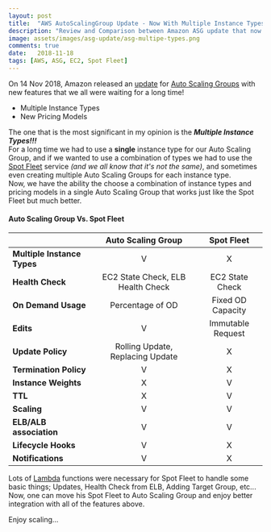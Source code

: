 ```yaml
---
layout: post
title:  "AWS AutoScalingGroup Update - Now With Multiple Instance Types"
description: "Review and Comparison between Amazon ASG update that now supports multiple instance types with Spot Fleet"
image: assets/images/asg-update/asg-multipe-types.png
comments: true
date:   2018-11-18
tags: [AWS, ASG, EC2, Spot Fleet]
---
```

On 14 Nov 2018, Amazon released an [update][aws-asg-update] for [Auto Scaling Groups][aws-asg] with new features that we all were waiting for a long time!
* Multiple Instance Types
* New Pricing Models

The one that is the most significant in my opinion is the **_Multiple Instance Types!!!_**  
For a long time we had to use a **single** instance type for our Auto Scaling Group, and if we wanted to use a combination of types we had to use the [Spot Fleet][aws-spotfleet] service _(and we all know that it's not the same)_, and sometimes even creating multiple Auto Scaling Groups for each instance type.  
Now, we have the ability the choose a combination of instance types and pricing models in a single Auto Scaling Group that works just like the Spot Fleet but much better.


#### Auto Scaling Group Vs. Spot Fleet  

|                             |          Auto Scaling Group        |     Spot Fleet    |
|-----------------------------|:----------------------------------:|:-----------------:|
| **Multiple Instance Types** |                  V                 |         X         |
| **Health Check**            |  EC2 State Check, ELB Health Check |  EC2 State Check  |
| **On Demand Usage**         |           Percentage of OD         | Fixed OD Capacity |
| **Edits**                   |                  V                 | Immutable Request |
| **Update Policy**           |  Rolling Update, Replacing Update  |         X         |
| **Termination Policy**      |                  V                 |         X         |
| **Instance Weights**        |                  X                 |         V         |
| **TTL**                     |                  X                 |         V         |
| **Scaling**                 |                  V                 |         V         |
| **ELB/ALB association**     |                  V                 |         V         |
| **Lifecycle Hooks**         |                  V                 |         X         |
| **Notifications**           |                  V                 |         X         |  

Lots of [Lambda][aws-lambda] functions were necessary for Spot Fleet to handle some basic things; Updates, Health Check from ELB, Adding Target Group, etc...
Now, one can move his Spot Fleet to Auto Scaling Group and enjoy better integration with all of the features above.

Enjoy scaling...


[aws-asg-update]: https://aws.amazon.com/blogs/aws/new-ec2-auto-scaling-groups-with-multiple-instance-types-purchase-options
[aws-asg]: https://docs.aws.amazon.com/autoscaling/ec2/userguide/AutoScalingGroup.html
[aws-spotfleet]: https://docs.aws.amazon.com/AWSEC2/latest/UserGuide/spot-fleet.html
[aws-lambda]: https://aws.amazon.com/lambda
